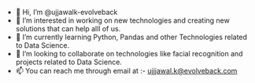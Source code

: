 - 👋 Hi, I’m @ujjawalk-evolveback
- 👀 I’m interested in working on new technologies and creating new solutions that can help alll of us.
- 🌱 I’m currently learning Python, Pandas and other Technologies related to Data Science.
- 💞️ I’m looking to collaborate on technologies like facial recognition and projects related to Data Science.
- 📫 You can reach me through email at :- ujjjawal.k@evolveback.com

<!---
ujjawalk-evolveback/ujjawalk-evolveback is a ✨ special ✨ repository because its `README.md` (this file) appears on your GitHub profile.
You can click the Preview link to take a look at your changes.
--->
